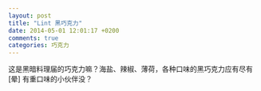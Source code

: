 ```yaml
---
layout: post
title: "Lint 黑巧克力"
date: 2014-05-01 12:01:17 +0200
comments: true
categories: 巧克力
---
```


这是黑暗料理届的巧克力嘛？海盐、辣椒、薄荷，各种口味的黑巧克力应有尽有[晕] 有重口味的小伙伴没？ 
